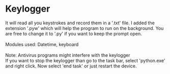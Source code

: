 # Keylogger
It will read all you keystrokes and record them in a '.txt' file.
I added the extension '.pyw' which will help the program to run on the background. You are free to change it to '.py' if you want to keep the prompt open.
<br><br/>
Modules used: Datetime, keyboard
<br><br/>
Note: Antivirus programs might interfere with the keylogger<br>If you want to stop the keylogger than go to the task bar, select 'python.exe' and right click. Now select 'end task' or just restart the device.
